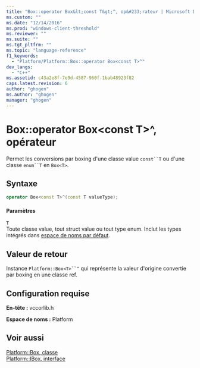 ```yaml
---
title: "Box::operator Box&lt;const T&gt;^, op&#233;rateur | Microsoft Docs"
ms.custom: ""
ms.date: "12/14/2016"
ms.prod: "windows-client-threshold"
ms.reviewer: ""
ms.suite: ""
ms.tgt_pltfrm: ""
ms.topic: "language-reference"
f1_keywords: 
  - "Platform/Platform::Box::operator Box<const T>^"
dev_langs: 
  - "C++"
ms.assetid: c43a2e8f-7e9d-4587-960f-1bab48923f82
caps.latest.revision: 6
author: "ghogen"
ms.author: "ghogen"
manager: "ghogen"
---
```

# Box::operator Box&lt;const T&gt;^, op&#233;rateur
Permet les conversions par boxing d'une classe value `const``T` ou d'une classe `enum``T` en `Box<T>`.  
  
## Syntaxe  
  
```cpp  
operator Box<const T>^(const T valueType);  
```  
  
#### Paramètres  
 `T`  
 Toute classe value, tout struct value ou tout type enum. Inclut les types intégrés dans [espace de noms par défaut](../cppcx/default-namespace.md).  
  
## Valeur de retour  
 Instance `Platform::Box<T>``^` qui représente la valeur d'origine convertie par boxing en une classe ref.  
  
## Configuration requise  
 **En\-tête :** vccorlib.h  
  
 **Espace de noms :** Platform  
  
## Voir aussi  
 [Platform::Box, classe](../cppcx/platform-box-class.md)   
 [Platform::IBox, interface](../cppcx/platform-ibox-interface.md)